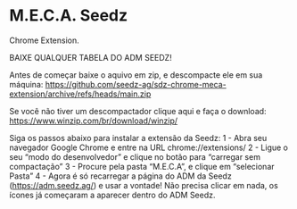 # M.E.C.A. Seedz
Chrome Extension.

BAIXE QUALQUER TABELA DO ADM SEEDZ!

Antes de começar baixe o aquivo em zip, e descompacte ele em sua máquina: https://github.com/seedz-ag/sdz-chrome-meca-extension/archive/refs/heads/main.zip

Se você não tiver um descompactador clique aqui e faça o download: https://www.winzip.com/br/download/winzip/

Siga os passos abaixo para instalar a extensão da Seedz:
1 - Abra seu navegador Google Chrome e entre na URL chrome://extensions/
2 - Ligue o seu “modo do desenvolvedor” e clique no botão para “carregar sem compactação”
3 - Procure pela pasta “M.E.C.A”, e clique em “selecionar Pasta”
4 - Agora é só recarregar a página do ADM da Seedz (https://adm.seedz.ag/) e usar a vontade! Não precisa clicar em nada, os ícones já começaram a aparecer dentro do ADM Seedz.
